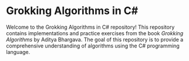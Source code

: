 # Grokking Algorithms in C#

Welcome to the Grokking Algorithms in C# repository! This repository contains implementations and practice exercises from the book *Grokking Algorithms* by Aditya Bhargava. The goal of this repository is to provide a comprehensive understanding of algorithms using the C# programming language.

